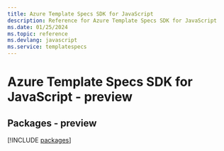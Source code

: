 ```yaml
---
title: Azure Template Specs SDK for JavaScript
description: Reference for Azure Template Specs SDK for JavaScript
ms.date: 01/25/2024
ms.topic: reference
ms.devlang: javascript
ms.service: templatespecs
---
```

# Azure Template Specs SDK for JavaScript - preview
## Packages - preview
[!INCLUDE [packages](template-specs-index.md)]